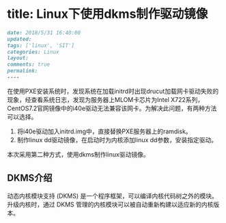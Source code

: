 # title: Linux下使用dkms制作驱动镜像

``` markdown
date: 2018/5/31 16:40:00
updated:
tags: ['linux', 'SIT']
categories: Linux
layout:
comments: true
permalink:
----
```

在使用PXE安装系统时，发现系统在加载initrd时出现drucut加载网卡驱动失败的现象，经查看系统日志，发现为服务器上MLOM卡芯片为Intel X722系列，CentOS7.2官网镜像中的i40e驱动无法兼容该网卡。为解决此问题，有两种方法可以选择。

1. 将i40e驱动加入initrd.img中，直接替换PXE服务器上的ramdisk。
2. 制作linux dd驱动镜像，在启动时为内核添加linux dd参数，安装指定驱动。

本次采用第二种方式，使用dkms制作linux驱动镜像。

## DKMS介绍
动态内核模块支持 (DKMS) 是一个程序框架，可以编译内核代码树之外的模块。升级内核时，通过 DKMS 管理的内核模块可以被自动重新构建以适应新的内核版本。